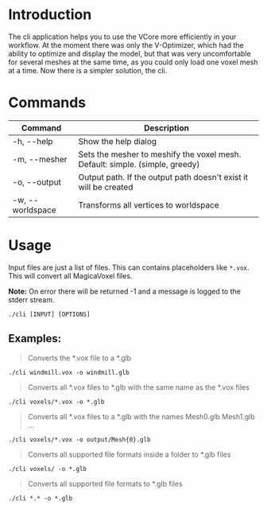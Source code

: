 # Introduction

The cli application helps you to use the VCore more efficiently in your workflow. At the moment there was only the V-Optimizer, which had the ability to optimize and display the model, but that was very uncomfortable for several meshes at the same time, as you could only load one voxel mesh at a time. Now there is a simpler solution, the cli.

# Commands

| Command   | Description    |
|--------------- | --------------- |
| -h, --help   | Show the help dialog  |
| -m, --mesher | Sets the mesher to meshify the voxel mesh. Default: simple. (simple, greedy) |
| -o, --output | Output path. If the output path doesn't exist it will be created |
| -w, --worldspace | Transforms all vertices to worldspace |

# Usage

Input files are just a list of files. This can contains placeholders like `*.vox`. This will convert all MagicaVoxel files.

**Note:** On error there will be returned -1 and a message is logged to the stderr stream.

`./cli [INPUT] [OPTIONS]`

## Examples:

> Converts the *.vox file to a *.glb

`./cli windmill.vox -o windmill.glb`

> Converts all *.vox files to *.glb with the same name as the *.vox files

`./cli voxels/*.vox -o *.glb`

> Converts all *.vox files to a *.glb with the names Mesh0.glb Mesh1.glb ...

`./cli voxels/*.vox -o output/Mesh{0}.glb`

> Converts all supported file formats inside a folder to *.glb files

`./cli voxels/ -o *.glb`

> Converts all supported file formats to *.glb files

`./cli *.* -o *.glb`